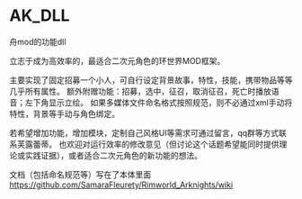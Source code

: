 # AK_DLL
舟mod的功能dll

立志于成为高效率的，最适合二次元角色的环世界MOD框架。

主要实现了固定招募一个小人，可自行设定背景故事，特性，技能，携带物品等等几乎所有属性。
额外附赠功能：招募，选中，征召，取消征召，死亡时播放语音；左下角显示立绘。
如果多媒体文件命名格式按照规范，则不必通过xml手动将特性，背景等手动与角色绑定。

若希望增加功能，增加模块，定制自己风格UI等需求可通过留言，qq群等方式联系芙露蕾蒂。
也欢迎对运行效率的修改意见（但讨论这个话题希望能同时提供理论或实践证据），或者适合二次元角色的新功能的想法。

文档（包括命名规范等）写在了本体里面
https://github.com/SamaraFleurety/Rimworld_Arknights/wiki
